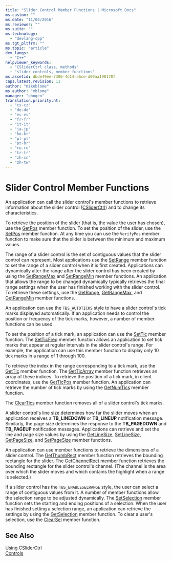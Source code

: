 ```yaml
---
title: "Slider Control Member Functions | Microsoft Docs"
ms.custom: ""
ms.date: "11/04/2016"
ms.reviewer: ""
ms.suite: ""
ms.technology: 
  - "devlang-cpp"
ms.tgt_pltfrm: ""
ms.topic: "article"
dev_langs: 
  - "C++"
helpviewer_keywords: 
  - "CSliderCtrl class, methods"
  - "slider controls, member functions"
ms.assetid: dbde49ee-7306-4d14-a6ce-d09aa198178f
caps.latest.revision: 11
author: "mikeblome"
ms.author: "mblome"
manager: "ghogen"
translation.priority.ht: 
  - "cs-cz"
  - "de-de"
  - "es-es"
  - "fr-fr"
  - "it-it"
  - "ja-jp"
  - "ko-kr"
  - "pl-pl"
  - "pt-br"
  - "ru-ru"
  - "tr-tr"
  - "zh-cn"
  - "zh-tw"
---
```

# Slider Control Member Functions
An application can call the slider control's member functions to retrieve information about the slider control ([CSliderCtrl](../mfc/reference/csliderctrl-class.md)) and to change its characteristics.  
  
 To retrieve the position of the slider (that is, the value the user has chosen), use the [GetPos](../mfc/reference/csliderctrl-class.md#csliderctrl__getpos) member function. To set the position of the slider, use the [SetPos](../mfc/reference/csliderctrl-class.md#csliderctrl__setpos) member function. At any time you can use the `VerifyPos` member function to make sure that the slider is between the minimum and maximum values.  
  
 The range of a slider control is the set of contiguous values that the slider control can represent. Most applications use the [SetRange](../mfc/reference/csliderctrl-class.md#csliderctrl__setrange) member function to set the range of a slider control when it is first created. Applications can dynamically alter the range after the slider control has been created by using the [SetRangeMax](../mfc/reference/csliderctrl-class.md#csliderctrl__setrangemax) and [SetRangeMin](../mfc/reference/csliderctrl-class.md#csliderctrl__setrangemin) member functions. An application that allows the range to be changed dynamically typically retrieves the final range settings when the user has finished working with the slider control. To retrieve these settings, use the [GetRange](../mfc/reference/csliderctrl-class.md#csliderctrl__getrange), [GetRangeMax](../mfc/reference/csliderctrl-class.md#csliderctrl__getrangemax), and [GetRangeMin](../mfc/reference/csliderctrl-class.md#csliderctrl__getrangemin) member functions.  
  
 An application can use the `TBS_AUTOTICKS` style to have a slider control's tick marks displayed automatically. If an application needs to control the position or frequency of the tick marks, however, a number of member functions can be used.  
  
 To set the position of a tick mark, an application can use the [SetTic](../mfc/reference/csliderctrl-class.md#csliderctrl__settic) member function. The [SetTicFreq](../mfc/reference/csliderctrl-class.md#csliderctrl__setticfreq) member function allows an application to set tick marks that appear at regular intervals in the slider control's range. For example, the application can use this member function to display only 10 tick marks in a range of 1 through 100.  
  
 To retrieve the index in the range corresponding to a tick mark, use the [GetTic](../mfc/reference/csliderctrl-class.md#csliderctrl__gettic) member function. The [GetTicArray](../mfc/reference/csliderctrl-class.md#csliderctrl__getticarray) member function retrieves an array of these indices. To retrieve the position of a tick mark, in client coordinates, use the [GetTicPos](../mfc/reference/csliderctrl-class.md#csliderctrl__getticpos) member function. An application can retrieve the number of tick marks by using the [GetNumTics](../mfc/reference/csliderctrl-class.md#csliderctrl__getnumtics) member function.  
  
 The [ClearTics](../mfc/reference/csliderctrl-class.md#csliderctrl__cleartics) member function removes all of a slider control's tick marks.  
  
 A slider control's line size determines how far the slider moves when an application receives a **TB_LINEDOWN** or **TB_LINEUP** notification message. Similarly, the page size determines the response to the **TB_PAGEDOWN** and **TB_PAGEUP** notification messages. Applications can retrieve and set the line and page size values by using the [GetLineSize](../mfc/reference/csliderctrl-class.md#csliderctrl__getlinesize), [SetLineSize](../mfc/reference/csliderctrl-class.md#csliderctrl__setlinesize), [GetPageSize](../mfc/reference/csliderctrl-class.md#csliderctrl__getpagesize), and [SetPageSize](../mfc/reference/csliderctrl-class.md#csliderctrl__setpagesize) member functions.  
  
 An application can use member functions to retrieve the dimensions of a slider control. The [GetThumbRect](../mfc/reference/csliderctrl-class.md#csliderctrl__getthumbrect) member function retrieves the bounding rectangle for the slider. The [GetChannelRect](../mfc/reference/csliderctrl-class.md#csliderctrl__getchannelrect) member function retrieves the bounding rectangle for the slider control's channel. (The channel is the area over which the slider moves and which contains the highlight when a range is selected.)  
  
 If a slider control has the `TBS_ENABLESELRANGE` style, the user can select a range of contiguous values from it. A number of member functions allow the selection range to be adjusted dynamically. The [SetSelection](../mfc/reference/csliderctrl-class.md#csliderctrl__setselection) member function sets the starting and ending positions of a selection. When the user has finished setting a selection range, an application can retrieve the settings by using the [GetSelection](../mfc/reference/csliderctrl-class.md#csliderctrl__getselection) member function. To clear a user's selection, use the [ClearSel](../mfc/reference/csliderctrl-class.md#csliderctrl__clearsel) member function.  
  
## See Also  
 [Using CSliderCtrl](../mfc/using-csliderctrl.md)   
 [Controls](../mfc/controls-mfc.md)

